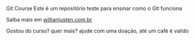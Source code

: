 Git Course
Este é um repositório teste para ensinar como o GIt funciona

Saiba mais em [willianjusten.com.br](http://willianjusten.com.br)

Gostou do curso? quer mais? ajude com uma doação, até um café é valido
